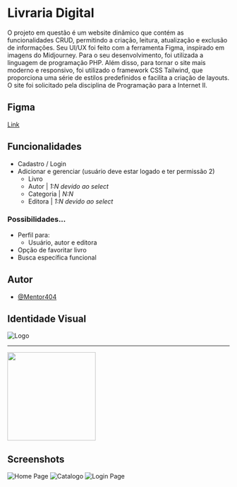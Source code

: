 # Livraria Digital

O projeto em questão é um website dinâmico que contém as funcionalidades CRUD, permitindo a criação, leitura,
atualização e exclusão de informações. Seu UI/UX foi feito com a ferramenta Figma, inspirado em imagens do Midjourney.
Para o seu desenvolvimento, foi utilizada a linguagem de programação PHP. Além disso, para tornar o site mais moderno e
responsivo, foi utilizado o framework CSS Tailwind, que proporciona uma série de estilos predefinidos e facilita
a criação de layouts. O site foi solicitado pela disciplina de Programação para a Internet II.

## Figma

[Link](https://www.figma.com/file/uWaASufOA4FVuqzQHQHgJ9/Library---23?node-id=0%3A1&t=9IqUJTAG0oagAuGz-1)

## Funcionalidades

- Cadastro / Login
- Adicionar e gerenciar (usuário deve estar logado e ter permissão 2)
    - Livro
    - Autor | _1:N devido ao select_
    - Categoria | _N:N_
    - Editora | _1:N devido ao select_

### Possibilidades...

- Perfil para:
    - Usuário, autor e editora
- Opção de favoritar livro
- Busca específica funcional

## Autor

- [@Mentor404](https://www.github.com/Mentor404)

## Identidade Visual

![Logo](https://i.ibb.co/Sy0bk3L/LOGO.png)
- - -
<img src="https://i.ibb.co/6XjdPqT/logo-minimal-png.png" width="200" />

## Screenshots

![Home Page](https://i.ibb.co/88mLf7q/home.png)
![Catalogo](https://i.ibb.co/PggnwFy/catalogo.png)
![Login Page](https://i.ibb.co/YB1SJzf/login.png)
